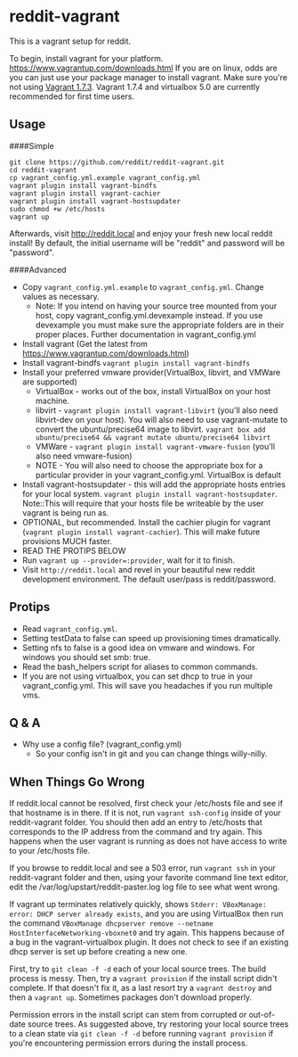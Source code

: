reddit-vagrant
==============

This is a vagrant setup for reddit.

To begin, install vagrant for your platform. https://www.vagrantup.com/downloads.html If you are
on linux, odds are you can just use your package manager to install vagrant. Make sure you're not
using [Vagrant 1.7.3](https://github.com/mitchellh/vagrant/issues/5934). Vagrant 1.7.4 and
virtualbox 5.0 are currently recommended for first time users.

Usage
-----

####Simple

    git clone https://github.com/reddit/reddit-vagrant.git
    cd reddit-vagrant
    cp vagrant_config.yml.example vagrant_config.yml
    vagrant plugin install vagrant-bindfs
    vagrant plugin install vagrant-cachier
    vagrant plugin install vagrant-hostsupdater
    sudo chmod +w /etc/hosts
    vagrant up

Afterwards, visit http://reddit.local and enjoy your fresh new local reddit install! By default, the initial username will be "reddit" and password will be "password".

####Advanced

* Copy `vagrant_config.yml.example` to `vagrant_config.yml`. Change values as necessary.
    * Note: If you intend on having your source tree mounted from your host, copy
      vagrant_config.yml.devexample instead. If you use devexample you must make sure the
      appropriate folders are in their proper places. Further documentation in vagrant_config.yml
* Install vagrant (Get the latest from https://www.vagrantup.com/downloads.html)
* Install vagrant-bindfs `vagrant plugin install vagrant-bindfs`
* Install your preferred vmware provider(VirtualBox, libvirt, and VMWare are supported)
  * VirtualBox - works out of the box, install VirtualBox on your host machine.
  * libvirt - `vagrant plugin install vagrant-libvirt` (you'll also need libvirt-dev on your host).
    You will also need to use vagrant-mutate to convert the ubuntu/precise64 image to libvirt.
    `vagrant box add ubuntu/precise64 && vagrant mutate ubuntu/precise64 libvirt`
  * VMWare - `vagrant plugin install vagrant-vmware-fusion` (you'll also need vmware-fusion)
  * NOTE - You will also need to choose the appropriate box for a particular provider in your
    vagrant_config.yml. VirtualBox is default
* Install vagrant-hostsupdater - this will add the appropriate hosts entries for your local system.
  `vagrant plugin install vagrant-hostsupdater`. Note::This will require that your hosts file be
  writeable by the user vagrant is being run as.
* OPTIONAL, but recommended. Install the cachier plugin for vagrant
  (`vagrant plugin install vagrant-cachier`). This will make future provisions MUCH faster.
* READ THE PROTIPS BELOW
* Run `vagrant up --provider=:provider`, wait for it to finish.
* Visit `http://reddit.local` and revel in your beautiful new reddit development environment. The default user/pass is reddit/password.


Protips
-------
* Read `vagrant_config.yml`.
* Setting testData to false can speed up provisioning times dramatically.
* Setting nfs to false is a good idea on vmware and windows. For windows you should set smb: true.
* Read the bash_helpers script for aliases to common commands.
* If you are not using virtualbox, you can set dhcp to true in your vagrant_config.yml. This will
  save you headaches if you run multiple vms.

Q & A
-----

* Why use a config file? (vagrant_config.yml)
  * So your config isn't in git and you can change things willy-nilly.


When Things Go Wrong
--------------------
If reddit.local cannot be resolved, first check your /etc/hosts file and see if that hostname
is in there. If it is not, run `vagrant ssh-config` inside of your reddit-vagrant folder. You
should then add an entry to /etc/hosts that corresponds to the IP address from the command and
try again. This happens when the user vagrant is running as does not have access to write to
your /etc/hosts file.

If you browse to reddit.local and see a 503 error, run `vagrant ssh` in your reddit-vagrant
folder and then, using your favorite command line text editor, edit the
/var/log/upstart/reddit-paster.log log file to see what went wrong.

If vagrant up terminates relatively quickly, shows
`Stderr: VBoxManage: error: DHCP server already exists`, and you are using VirtualBox then
run the command `VBoxManage dhcpserver remove --netname HostInterfaceNetworking-vboxnet0`
and try again. This happens because of a bug in the vagrant-virtualbox plugin. It does not
check to see if an existing dhcp server is set up before creating a new one.

First, try to `git clean -f -d` each of your local source trees. The build process is messy.
Then, try a `vagrant provision` if the install script didn't complete. If that doesn't fix
it, as a last resort try a `vagrant destroy` and then a `vagrant up`. Sometimes packages don't
download properly.

Permission errors in the install script can stem from corrupted or out-of-date source trees. As suggested above, try restoring your local source trees to a clean state via `git clean -f -d` before running `vagrant provision` if you're encountering permission errors during the install process.
